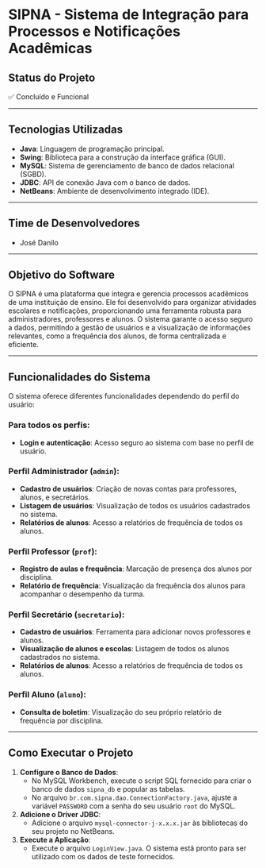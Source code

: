 # SIPNA - Sistema de Integração para Processos e Notificações Acadêmicas

## Status do Projeto
✅ Concluído e Funcional

---

## Tecnologias Utilizadas
- **Java**: Linguagem de programação principal.
- **Swing**: Biblioteca para a construção da interface gráfica (GUI).
- **MySQL**: Sistema de gerenciamento de banco de dados relacional (SGBD).
- **JDBC**: API de conexão Java com o banco de dados.
- **NetBeans**: Ambiente de desenvolvimento integrado (IDE).

---

## Time de Desenvolvedores
- José Danilo

---

## Objetivo do Software
O SIPNA é uma plataforma que integra e gerencia processos acadêmicos de uma instituição de ensino. Ele foi desenvolvido para organizar atividades escolares e notificações, proporcionando uma ferramenta robusta para administradores, professores e alunos. O sistema garante o acesso seguro a dados, permitindo a gestão de usuários e a visualização de informações relevantes, como a frequência dos alunos, de forma centralizada e eficiente.

---

## Funcionalidades do Sistema
O sistema oferece diferentes funcionalidades dependendo do perfil do usuário:

### Para todos os perfis:
- **Login e autenticação**: Acesso seguro ao sistema com base no perfil de usuário.

### Perfil Administrador (`admin`):
- **Cadastro de usuários**: Criação de novas contas para professores, alunos, e secretários.
- **Listagem de usuários**: Visualização de todos os usuários cadastrados no sistema.
- **Relatórios de alunos**: Acesso a relatórios de frequência de todos os alunos.

### Perfil Professor (`prof`):
- **Registro de aulas e frequência**: Marcação de presença dos alunos por disciplina.
- **Relatório de frequência**: Visualização da frequência dos alunos para acompanhar o desempenho da turma.

### Perfil Secretário (`secretario`):
- **Cadastro de usuários**: Ferramenta para adicionar novos professores e alunos.
- **Visualização de alunos e escolas**: Listagem de todos os alunos cadastrados no sistema.
- **Relatórios de alunos**: Acesso a relatórios de frequência de todos os alunos.

### Perfil Aluno (`aluno`):
- **Consulta de boletim**: Visualização do seu próprio relatório de frequência por disciplina.

---

## Como Executar o Projeto
1.  **Configure o Banco de Dados**:
    * No MySQL Workbench, execute o script SQL fornecido para criar o banco de dados `sipna_db` e popular as tabelas.
    * No arquivo `br.com.sipna.dao.ConnectionFactory.java`, ajuste a variável `PASSWORD` com a senha do seu usuário `root` do MySQL.
2.  **Adicione o Driver JDBC**:
    * Adicione o arquivo `mysql-connector-j-x.x.x.jar` às bibliotecas do seu projeto no NetBeans.
3.  **Execute a Aplicação**:
    * Execute o arquivo `LoginView.java`. O sistema está pronto para ser utilizado com os dados de teste fornecidos.

